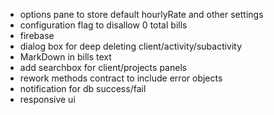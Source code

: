- options pane to store default hourlyRate and other settings
- configuration flag to disallow 0 total bills
- firebase
- dialog box for deep deleting client/activity/subactivity
- MarkDown in bills text
- add searchbox for client/projects panels
- rework methods contract to include error objects
- notification for db success/fail
- responsive ui
